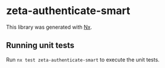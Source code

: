 # zeta-authenticate-smart

This library was generated with [Nx](https://nx.dev).

## Running unit tests

Run `nx test zeta-authenticate-smart` to execute the unit tests.
